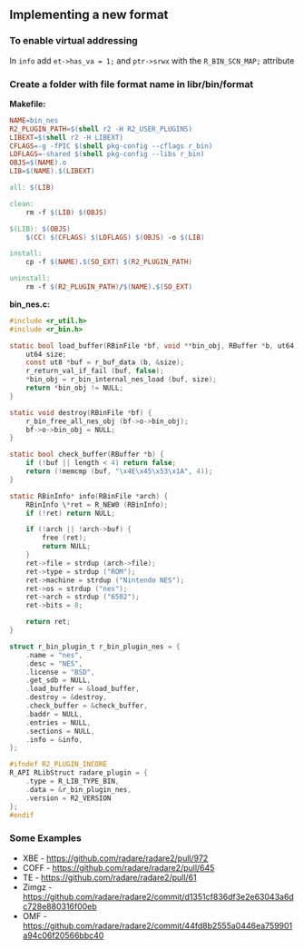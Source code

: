 ## Implementing a new format

### To enable virtual addressing

In `info` add `et->has_va = 1;` and `ptr->srwx` with the `R_BIN_SCN_MAP;` attribute

### Create a folder with file format name in libr/bin/format

**Makefile:**

```Makefile
NAME=bin_nes
R2_PLUGIN_PATH=$(shell r2 -H R2_USER_PLUGINS)
LIBEXT=$(shell r2 -H LIBEXT)
CFLAGS=-g -fPIC $(shell pkg-config --cflags r_bin)
LDFLAGS=-shared $(shell pkg-config --libs r_bin)
OBJS=$(NAME).o
LIB=$(NAME).$(LIBEXT)

all: $(LIB)

clean:
	rm -f $(LIB) $(OBJS)

$(LIB): $(OBJS)
	$(CC) $(CFLAGS) $(LDFLAGS) $(OBJS) -o $(LIB)

install:
	cp -f $(NAME).$(SO_EXT) $(R2_PLUGIN_PATH)

uninstall:
	rm -f $(R2_PLUGIN_PATH)/$(NAME).$(SO_EXT)

```

**bin_nes.c:**

```c
#include <r_util.h>
#include <r_bin.h>

static bool load_buffer(RBinFile *bf, void **bin_obj, RBuffer *b, ut64 loadaddr, Sdb *sdb) {
	ut64 size;
	const ut8 *buf = r_buf_data (b, &size);
	r_return_val_if_fail (buf, false);
	*bin_obj = r_bin_internal_nes_load (buf, size);
	return *bin_obj != NULL;
}

static void destroy(RBinFile *bf) {
	r_bin_free_all_nes_obj (bf->o->bin_obj);
	bf->o->bin_obj = NULL;
}

static bool check_buffer(RBuffer *b) {
	if (!buf || length < 4) return false;
	return (!memcmp (buf, "\x4E\x45\x53\x1A", 4));
}

static RBinInfo* info(RBinFile *arch) {
	RBinInfo \*ret = R_NEW0 (RBinInfo);
	if (!ret) return NULL;

	if (!arch || !arch->buf) {
		free (ret);
		return NULL;
	}
	ret->file = strdup (arch->file);
	ret->type = strdup ("ROM");
	ret->machine = strdup ("Nintendo NES");
	ret->os = strdup ("nes");
	ret->arch = strdup ("6502");
	ret->bits = 8;

	return ret;
}

struct r_bin_plugin_t r_bin_plugin_nes = {
	.name = "nes",
	.desc = "NES",
	.license = "BSD",
	.get_sdb = NULL,
	.load_buffer = &load_buffer,
	.destroy = &destroy,
	.check_buffer = &check_buffer,
	.baddr = NULL,
	.entries = NULL,
	.sections = NULL,
	.info = &info,
};

#ifndef R2_PLUGIN_INCORE
R_API RLibStruct radare_plugin = {
	.type = R_LIB_TYPE_BIN,
	.data = &r_bin_plugin_nes,
	.version = R2_VERSION
};
#endif

```

### Some Examples

* XBE - https://github.com/radare/radare2/pull/972
* COFF - https://github.com/radare/radare2/pull/645
* TE - https://github.com/radare/radare2/pull/61
* Zimgz - https://github.com/radare/radare2/commit/d1351cf836df3e2e63043a6dc728e880316f00eb
* OMF - https://github.com/radare/radare2/commit/44fd8b2555a0446ea759901a94c06f20566bbc40

